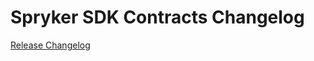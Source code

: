 # Spryker SDK Contracts Changelog

[Release Changelog](https://github.com/spryker-sdk/sdk-contracts/releases)
